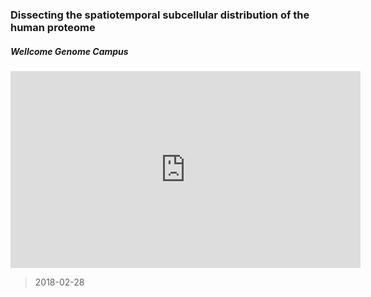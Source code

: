 ### Dissecting the spatiotemporal subcellular distribution of the human proteome

##### Wellcome Genome Campus

<div class="embed-responsive embed-responsive-16by9"><iframe class="embed-responsive-item" width="560" height="315" src="https://www.youtube.com/embed/BPis0N777LM" frameborder="0" allow="autoplay; encrypted-media" allowfullscreen></iframe></div>
 
> 2018-02-28




